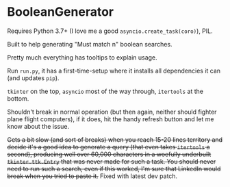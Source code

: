 # BooleanGenerator

Requires Python 3.7+ (I love me a good `asyncio.create_task(coro)`), PIL.

Built to help generating "Must match n" boolean searches.

Pretty much everything has tooltips to explain usage.

Run `run.py`, it has a first-time-setup where it installs all dependencies it can (and updates `pip`).

`tkinter` on the top, `asyncio` most of the way through, `itertools` at the bottom.

Shouldn't break in normal operation (but then again, neither should fighter plane flight computers), if it does, hit the handy refresh 
button and let me know about the issue.

~~Gets a bit slow (and sort of breaks) when you reach 15-20 lines territory and 
decide it's a good idea to generate a query (that even takes `itertools` a second),
producing well over 60,000 characters in a woefully underbuilt `tkinter.ttk.Entry` that was never made 
for such a task. You should never need to run such a search, even if this worked, I'm 
sure that LinkedIn would break when you tried to paste it.~~ Fixed with latest dev patch.